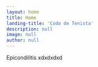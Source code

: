 ```yaml
---
layout: home
title: Home
landing-title: 'Codo de Tenista'
description: null
image: null
author: null
---
```


Epicondilitis xdxdxdxd
